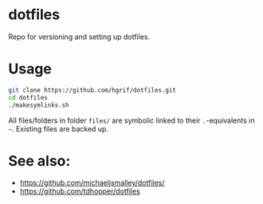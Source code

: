 # dotfiles

Repo for versioning and setting up dotfiles.


# Usage

```sh
git clone https://github.com/hgrif/dotfiles.git
cd dotfiles
./makesymlinks.sh
```

All files/folders in folder `files/` are symbolic linked to their `.`-equivalents in `~`. Existing files are backed up.


# See also:
- https://github.com/michaeljsmalley/dotfiles/
- https://github.com/tdhopper/dotfiles





